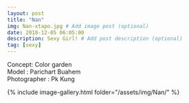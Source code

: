 ```yaml
---
layout: post
title: "Nan"
img: Nan-xtapo.jpg # Add image post (optional)
date: 2018-12-05 06:05:00
description: Sexy Girl! # Add post description (optional)
tag: [sexy]
---
```

Concept: Color garden  
Model : Parichart Buahem  
Photographer : Pk Kung  



{% include image-gallery.html folder="/assets/img/Nan/" %}
